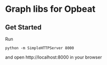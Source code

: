 # Graph libs for Opbeat

## Get Started

Run

`python -m SimpleHTTPServer 8000`

and open http://localhost:8000 in your browser

